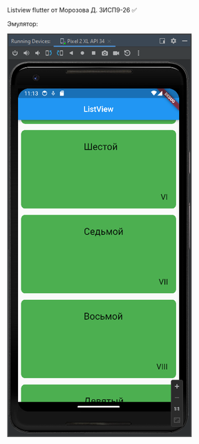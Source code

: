 Listview flutter от Морозова Д. 3ИСП9-26 :white_check_mark:

Эмулятор:

![Image](https://github.com/Y3Cv/ScrollFlutter/raw/main/images/image1v2.png)
